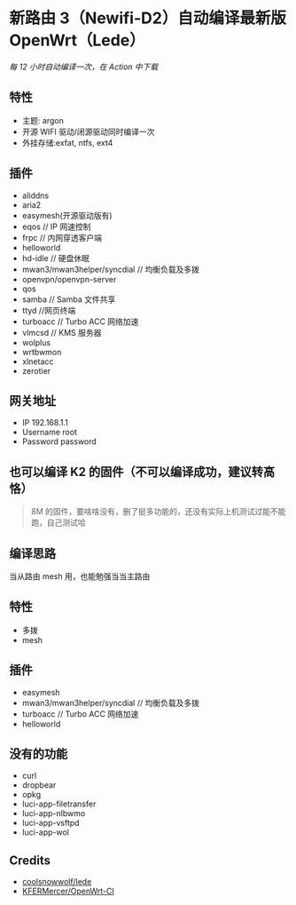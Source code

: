 # 新路由 3（Newifi-D2）自动编译最新版 OpenWrt（Lede）

_每 12 小时自动编译一次，在 Action 中下载_

## 特性

- 主题: argon
- 开源 WIFI 驱动/闭源驱动同时编译一次
- 外挂存储:exfat, ntfs, ext4

## 插件

- aliddns
- aria2
- easymesh(开源驱动版有)
- eqos // IP 网速控制
- frpc // 内网穿透客户端
- helloworld
- hd-idle // 硬盘休眠
- mwan3/mwan3helper/syncdial // 均衡负载及多拨
- openvpn/openvpn-server
- qos
- samba // Samba 文件共享
- ttyd //网页终端
- turboacc // Turbo ACC 网络加速
- vlmcsd // KMS 服务器
- wolplus
- wrtbwmon
- xlnetacc
- zerotier

## 网关地址

- IP 192.168.1.1
- Username root
- Password password

## 也可以编译 K2 的固件（不可以编译成功，建议转高恪）

> 8M 的固件，要啥啥没有，删了挺多功能的，还没有实际上机测试过能不能跑，自己测试哈

## 编译思路

当从路由 mesh 用，也能勉强当当主路由

## 特性

- 多拨
- mesh

## 插件

- easymesh
- mwan3/mwan3helper/syncdial // 均衡负载及多拨
- turboacc // Turbo ACC 网络加速
- helloworld

## 没有的功能

- curl
- dropbear
- opkg
- luci-app-filetransfer
- luci-app-nlbwmo
- luci-app-vsftpd
- luci-app-wol

## Credits

- [coolsnowwolf/lede](https://github.com/coolsnowwolf/lede)
- [KFERMercer/OpenWrt-CI](https://github.com/KFERMercer/OpenWrt-CI)
